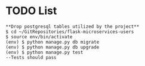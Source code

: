 # TODO List

    **Drop postgresql tables utilized by the project**
    $ cd ~/GitRepositories/flask-microservices-users
    $ source env/bin/activate
    (env) $ python manage.py db migrate
    (env) $ python manage.py db upgrade
    (env) $ python manage.py test
    --Tests should pass 